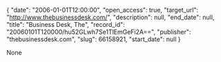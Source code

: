 {
  "date": "2006-01-01T12:00:00", 
  "open_access": true, 
  "target_url": "http://www.thebusinessdesk.com/", 
  "description": null, 
  "end_date": null, 
  "title": "Business Desk, The", 
  "record_id": "20060101T120000/hu52GLwh7Se1TlEmGeFi2A==", 
  "publisher": "thebusinessdesk.com", 
  "slug": 66158921, 
  "start_date": null
}

None